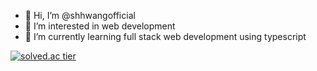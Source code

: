 - 👋 Hi, I’m @shhwangofficial
- 👀 I’m interested in web development
- 🌱 I’m currently learning full stack web development using typescript

[![solved.ac tier](http://mazassumnida.wtf/api/v2/generate_badge?boj=shhwangofficial)](https://solved.ac/profile/shhwangofficial)
